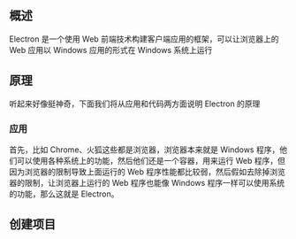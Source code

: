 ## 概述

Electron 是一个使用 Web 前端技术构建客户端应用的框架，可以让浏览器上的 Web 应用以 Windows 应用的形式在 Windows 系统上运行

## 原理

听起来好像挺神奇，下面我们将从应用和代码两方面说明 Electron 的原理

### 应用

首先，比如 Chrome、火狐这些都是浏览器，浏览器本来就是 Windows 程序，他们可以使用各种系统上的功能，然后他们还是一个容器，用来运行 Web 程序，但因为浏览器的限制导致上面运行的 Web 程序性能都比较弱，然后假如去除掉浏览器的限制，让浏览器上运行的 Web 程序也能像 Windows 程序一样可以使用系统的功能，那么这就是 Electron。

## 创建项目

